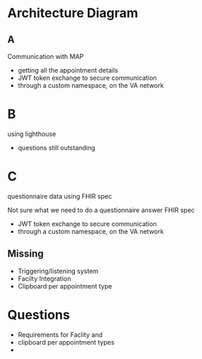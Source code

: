 # Architecture Diagram

## A 
Communication with MAP 
- getting all the appointment details
- JWT token exchange to secure communication
- through a custom namespace, on the VA network 



# B 

using lighthouse

- questions still outstanding


# C 

questionnaire data using FHIR spec

Not sure what we need to do a questionnaire answer FHIR spec
- JWT token exchange to secure communication
- through a custom namespace, on the VA network 



## Missing

- Triggering/listening system
- Facilty Integration 
- Clipboard per appointment type 


# Questions 
- Requirements for Faclity and
-  clipboard per appointment types
- 